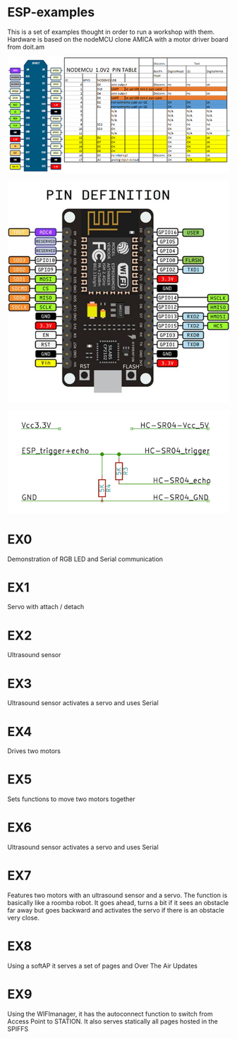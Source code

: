 # ESP-examples

This is a set of examples thought in order to run a workshop with them. Hardware is based on the nodeMCU clone AMICA with a motor driver board from doit.am

![alt tag](https://github.com/todocono/ESP-examples/blob/master/NODEmcuPinOut.png)

![alt tag](https://github.com/todocono/ESP-examples/blob/master/IOT-AMICA_pinout.jpg)

![alt tag](https://github.com/todocono/ESP-examples/blob/master/esp_circuit_onepin_voltage_divider.png)

# EX0
Demonstration of RGB LED and Serial communication

# EX1
Servo with attach / detach

# EX2
Ultrasound sensor

# EX3
Ultrasound sensor activates a servo and uses Serial

# EX4
Drives two motors

# EX5
Sets functions to move two motors together

# EX6
Ultrasound sensor activates a servo and uses Serial


# EX7
Features two motors with an ultrasound sensor and a servo. The function is basically like a roomba robot. It goes ahead, turns a bit if it sees an obstacle far away but goes backward and activates the servo if there is an obstacle very close.



# EX8
Using a softAP it serves a set of pages and Over The Air Updates



# EX9
Using the WIFImanager, it has the autoconnect function to switch from Access Point to STATION. It also serves statically all pages hosted in the SPIFFS
